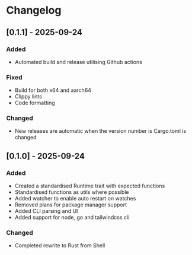 # Changelog

## [0.1.1] - 2025-09-24

### Added
- Automated build and release utilising Github actions

### Fixed
- Build for both x64 and aarch64
- Clippy lints
- Code formatting

### Changed
- New releases are automatic when the version number is Cargo.toml is changed

## [0.1.0] - 2025-09-24

### Added
- Created a standardised Runtime trait with expected functions
- Standardised functions as utils where possible
- Added watcher to enable auto restart on watches
- Removed plans for package manager support
- Added CLI parsing and UI
- Added support for node, go and tailwindcss cli

### Changed
- Completed rewrite to Rust from Shell
